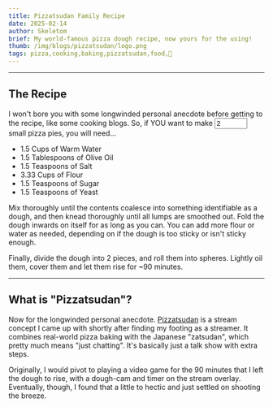 ```yaml
---
title: Pizzatsudan Family Recipe
date: 2025-02-14
author: Skeletom
brief: My world-famous pizza dough recipe, now yours for the using!
thumb: /img/blogs/pizzatsudan/logo.png
tags: pizza,cooking,baking,pizzatsudan,food,🍕
---
```


---

## The Recipe

I won't bore you with some longwinded personal anecdote before getting to the recipe, like some cooking blogs. So, if YOU want to make <input type=number value=2 min=1 max=100 id="quantity"> small pizza pies, you will need...

- <span class="quantity italic highlight" id="water" initial=1.5>1.5</span> Cups of Warm Water
- <span class="quantity italic highlight" id="oil" initial=1.5>1.5</span> Tablespoons of Olive Oil
- <span class="quantity italic highlight" id="salt" initial=1.5>1.5</span> Teaspoons of Salt
- <span class="quantity italic highlight" id="flour" initial=3.33>3.33</span> Cups of Flour
- <span class="quantity italic highlight" id="sugar" initial=1.5>1.5</span> Teaspoons of Sugar
- <span class="quantity italic highlight" id="yeast" initial=1.5>1.5</span> Teaspoons of Yeast

Mix thoroughly until the contents coalesce into something identifiable as a dough, and then knead thoroughly until all lumps are smoothed out. Fold the dough inwards on itself for as long as you can. You can add more flour or water as needed, depending on if the dough is too sticky or isn't sticky enough.

Finally, divide the dough into <span class="quantity italic highlight" id="chunks" initial=2>2</span> pieces, and roll them into spheres. Lightly oil them, cover them and let them rise for <span class="italic highlight">~90</span> minutes.

---

## What is "Pizzatsudan"?

Now for the longwinded personal anecdote. <a href="https://www.youtube.com/playlist?list=PLspwi8mJZ2799Rhk-6G-fP3JQBjBFgOFT" target="_blank">Pizzatsudan</a> is a stream concept I came up with shortly after finding my footing as a streamer. It combines real-world <span class="highlight">pizza baking</span> with the <span class="highlight">Japanese "zatsudan"</span>, which pretty much means "just chatting". It's basically just a talk show with extra steps. 

Originally, I would pivot to playing a video game for the 90 minutes that I left the dough to rise, with a dough-cam and timer on the stream overlay. Eventually, though, I found that a little to hectic and just settled on shooting the breeze.


<script>
    document.getElementById("quantity").addEventListener("change", (e) => {
        console.log(e.target.value)
        for(const elem of document.getElementsByClassName("quantity")){
            elem.innerHTML = ((+elem.getAttribute("initial")) / 2.0) * e.target.value;
        }
    });
</script>